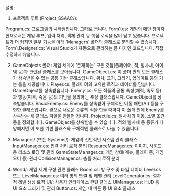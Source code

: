 설명:

1. 프로젝트 루트 (Project_SSAAC/):

Program.cs: 프로그램의 시작점입니다. 그대로 둡니다.
Form1.cs: 게임의 메인 창이자 현재로서는 게임 루프, 입력 처리, 객체 관리 등 핵심 로직을 많이 담고 있습니다. 프로젝트가 더 커지면 일부 기능을 아래 'Managers' 폴더의 클래스로 분리할 수 있습니다.
Form1.Designer.cs: Visual Studio가 자동으로 관리하는 폼 디자인 코드입니다. 직접 수정하지 않습니다.

2. GameObjects 폴더:
게임 세계에 '존재하는' 모든 것들(플레이어, 적, 발사체, 아이템 등)과 관련된 클래스를 모아둡니다.
GameObject.cs: 이 폴더 안의 모든 클래스가 상속받을 수 있는 공통 기반 클래스입니다. 위치, 크기, 그리기, 업데이트 등의 기본 틀을 제공합니다.
Player.cs: 플레이어의 고유한 로직과 데이터를 담습니다. GameObject를 상속받습니다.
Enemy.cs: 모든 적들의 공통 속성(체력, 속도 등)과 행동(피격, 죽음 등)의 기반을 정의하는 추상 클래스입니다. GameObject를 상속받습니다.
BasicEnemy.cs: Enemy를 상속받아 구체적인 이동 패턴(AI) 등을 구현한 클래스입니다. 앞으로 새로운 종류의 적을 만들 때마다 이 폴더 안에 Enemy를 상속받는 새 클래스 파일을 만들면 됩니다.
Projectile.cs: 발사체의 이동, 소멸 조건 등을 정의합니다. GameObject를 상속받을 수 있습니다. 적의 발사체 등 종류가 다양해지면 이 또한 기반 클래스와 구체적인 클래스로 나눌 수 있습니다.

3. Managers/ (또는 Systems/): 게임의 전반적인 시스템 관리 클래스
InputManager.cs: 입력 처리 로직 분리
ResourceManager.cs: 이미지, 사운드 등 리소스 로딩 및 관리
GameStateManager.cs: 게임 상태(메뉴, 플레이 중, 게임 오버 등) 관리
CollisionManager.cs: 충돌 처리 로직 분리

4. World/: 게임 세계 구성 관련 클래스
Room.cs: 방 구조 및 타일 데이터
Level.cs 또는 LevelManager.cs: 여러 방의 연결 및 레벨 관리
LevelGenerator.cs: 절차적 레벨 생성 로직
UI/: 사용자 인터페이스 관련 클래스
UIManager.cs: HUD 등 UI 요소 그리기 및 관리
Button.cs: 게임 내 버튼 등 UI 요소 클래스
